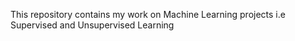 This repository contains my work on Machine Learning projects i.e Supervised and Unsupervised Learning
